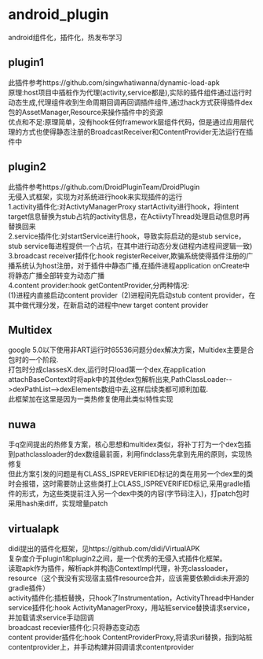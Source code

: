 # android_plugin
android组件化，插件化，热发布学习

## plugin1
此插件参考https://github.com/singwhatiwanna/dynamic-load-apk  
原理:host项目中插桩作为代理(activity,service都是),实际的插件组件通过运行时动态生成,代理组件收到生命周期回调再回调插件组件,通过hack方式获得插件dex包的AssetManager,Resource来操作插件中的资源  
优点和不足:原理简单，没有hook任何framework层组件代码，但是通过应用层代理的方式也使得静态注册的BroadcastReceiver和ContentProvider无法运行在插件中

## plugin2  
此插件参考https://github.com/DroidPluginTeam/DroidPlugin  
无侵入式框架，实现为对系统进行hook来实现插件的运行  
1.activity插件化:对ActivtyManagerProxy startActivity进行hook，将intent target信息替换为stub占坑的activity信息，在ActiivtyThread处理启动信息时再替换回来   
2.service插件化:对startService进行hook，导致实际启动的是stub service，stub service每进程提供一个占坑，在其中进行动态分发(进程内进程间逻辑一致)  
3.broadcast receiver插件化:hook registerReceiver,欺骗系统使得插件注册的广播系统认为host注册，对于插件中静态广播,在插件进程application onCreate中将静态广播全部转变为动态广播  
4.content provider:hook getContentProvider,分两种情况:  
  (1)进程内直接启动content provider
  (2)进程间先启动stub content provider，在其中做代理分发，在新启动的进程中new target content provider

## Multidex  
google 5.0以下使用非ART运行时65536问题分dex解决方案，Multidex主要是合包时的一个阶段.  
打包时分成classesX.dex,运行时只load第一个dex,在application attachBaseContext时将apk中的其他dex包解析出来,PathClassLoader-->dexPathList-->dexElements数组中去,这样后续类都可顺利加载.  
此框架加在这里是因为一类热修复使用此类似特性实现

## nuwa  
手q空间提出的热修复方案，核心思想和multidex类似，将补丁打为一个dex包插到pathclassloader的dex数组最前面，利用findclass先拿到先用的原则，实现热修复  
但此方案引发的问题是有CLASS_ISPREVERIFIED标记的类在用另一个dex里的类时会报错，这时需要防止这些类打上CLASS_ISPREVERIFIED标记,采用gradle插件的形式，为这些类提前注入另一个dex中类的内容(字节码注入)，打patch包时采用hash来diff，实现增量patch

## virtualapk  
didi提出的插件化框架，见https://github.com/didi/VirtualAPK  
复杂度介于plugin1和plugin2之间，是一个优秀的无侵入式插件化框架。  
读取apk作为插件，解析apk并构造ContextImpl代理，补充classloader，resource（这个我没有实现宿主插件resource合并，应该需要依赖didi未开源的gradle插件）  
activity插件化:插桩替换，只hook了Instrumentation，ActivityThread中Hander  
service插件化:hook ActivityManagerProxy，用站桩service替换请求service，并加载请求service手动回调  
broadcast recevier插件化:只将静态变动态  
content provider插件化:hook ContentProviderProxy,将请求uri替换，指到站桩contentprovider上，并手动构建并回调请求contentprovider
